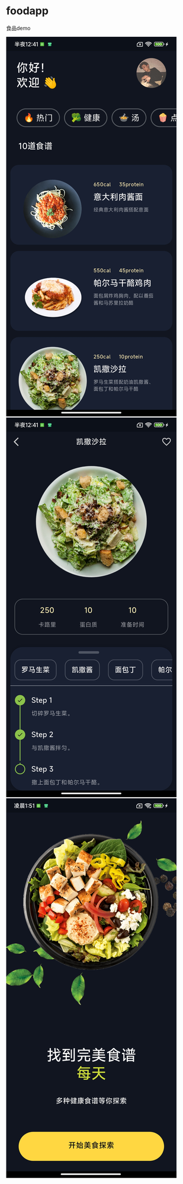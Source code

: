 # foodapp
食品demo

![效果展示1](https://github.com/kw282463/simplefood/blob/main/assets/images/xiaoguo1.jpg) 
![效果展示2](assets/images/xiaoguo2.jpg)
![效果展示2](assets/images/zhuyemian.jpg)
